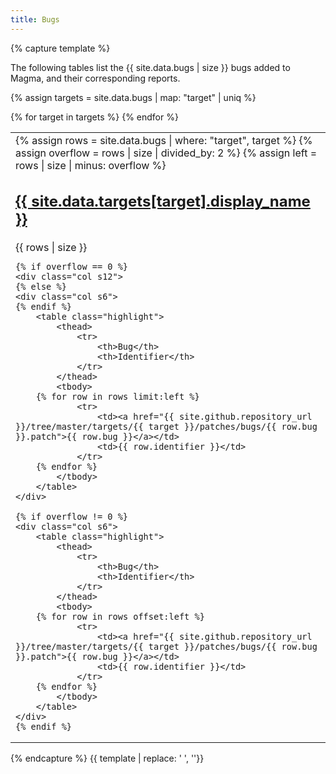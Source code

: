 ```yaml
---
title: Bugs
---
```


{% capture template %}

The following tables list the {{ site.data.bugs | size }} bugs added to Magma, and their corresponding reports.

{% assign targets = site.data.bugs | map: "target" | uniq %}

<table>
<tbody>
{% for target in targets %}
<tr>
<td>
<div class="row">
    {% assign rows = site.data.bugs | where: "target", target %}
    {% assign overflow = rows | size | divided_by: 2 %}
    {% assign left = rows | size | minus: overflow %}
    <div class="row valign-wrapper">
        <div class="col s6">
            <h2><a href="{{ site.github.repository_url }}/tree/master/targets/{{ target }}">{{ site.data.targets[target].display_name }}</a></h2>
        </div>
        <div class="col s6">
            <span class="badge new right" data-badge-caption="bugs">{{ rows | size }}</span>
        </div>
    </div>

    {% if overflow == 0 %}
    <div class="col s12">
    {% else %}
    <div class="col s6">
    {% endif %}
        <table class="highlight">
            <thead>
                <tr>
                    <th>Bug</th>
                    <th>Identifier</th>
                </tr>
            </thead>
            <tbody>
        {% for row in rows limit:left %}
                <tr>
                    <td><a href="{{ site.github.repository_url }}/tree/master/targets/{{ target }}/patches/bugs/{{ row.bug }}.patch">{{ row.bug }}</a></td>
                    <td>{{ row.identifier }}</td>
                </tr>
        {% endfor %}
            </tbody>
        </table>
    </div>

    {% if overflow != 0 %}
    <div class="col s6">
        <table class="highlight">
            <thead>
                <tr>
                    <th>Bug</th>
                    <th>Identifier</th>
                </tr>
            </thead>
            <tbody>
        {% for row in rows offset:left %}
                <tr>
                    <td><a href="{{ site.github.repository_url }}/tree/master/targets/{{ target }}/patches/bugs/{{ row.bug }}.patch">{{ row.bug }}</a></td>
                    <td>{{ row.identifier }}</td>
                </tr>
        {% endfor %}
            </tbody>
        </table>
    </div>
    {% endif %}
</div>
</td>
</tr>
{% endfor %}
</tbody>
</table>

{% endcapture %}
{{ template | replace: '    ', ''}}
